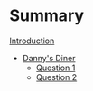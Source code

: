 # Summary

[Introduction](introduction.md)

- [Danny's Diner](01-dannys-diner/README.md)
    - [Question 1](01-dannys-diner/question-01.md)
    - [Question 2](01-dannys-diner/question-02.md)
